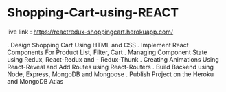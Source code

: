 # Shopping-Cart-using-REACT

live link : https://reactredux-shoppingcart.herokuapp.com/

. Design Shopping Cart Using HTML and CSS
. Implement React Components For Product List, Filter, Cart
. Managing Component State using Redux, React-Redux and - Redux-Thunk
. Creating Animations Using React-Reveal and Add Routes using React-Routers
. Build Backend using Node, Express, MongoDB and Mongoose
. Publish Project on the Heroku and MongoDB Atlas
